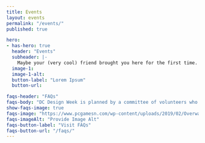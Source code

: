```yaml
---
title: Events
layout: events
permalink: "/events/"
published: true

hero:
- has-hero: true
  header: "Events"
  subheader: |-
    Maybe your (very cool) friend brought you here for the first time. Or maybe you’ve been to every DC Design Week. Either way, we’re thrilled to have you.
  image-1: 
  image-1-alt: 
  button-label: "Lorem Ipsum"
  button-url:

faqs-header: "FAQs"
faqs-body: "DC Design Week is planned by a committee of volunteers who plan each event, do all the outreach, and more. We’re so grateful for their contributions."
show-faqs-image: true
faqs-image: "https://www.pcgamesn.com/wp-content/uploads/2019/02/Overwatch-Baptiste-Abilities.jpg"
faqs-imageAlt: "Provide Image Alt"
faqs-button-label: "Visit FAQs"
faqs-button-url: "/faqs/"
---
```

